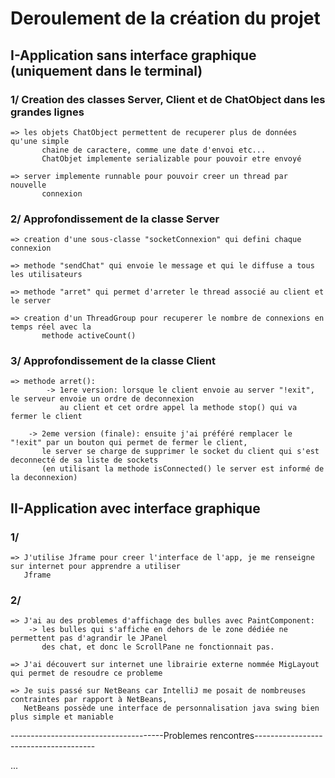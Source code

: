 # Deroulement de la création du projet



## I-Application sans interface graphique (uniquement dans le terminal)

### 1/ Creation des classes Server, Client et de ChatObject dans les grandes lignes
   
	=> les objets ChatObject permettent de recuperer plus de données qu'une simple
       	   chaine de caractere, comme une date d'envoi etc...
           ChatObjet implemente serializable pour pouvoir etre envoyé

	=> server implemente runnable pour pouvoir creer un thread par nouvelle
           connexion


### 2/ Approfondissement de la classe Server

	=> creation d'une sous-classe "socketConnexion" qui defini chaque connexion

	=> methode "sendChat" qui envoie le message et qui le diffuse a tous les utilisateurs

	=> methode "arret" qui permet d'arreter le thread associé au client et le server

	=> creation d'un ThreadGroup pour recuperer le nombre de connexions en temps réel avec la
           methode activeCount()

### 3/ Approfondissement de la classe Client
	
	=> methode arret():
            -> 1ere version: lorsque le client envoie au server "!exit", le serveur envoie un ordre de deconnexion
               au client et cet ordre appel la methode stop() qui va fermer le client
	       
	    -> 2eme version (finale): ensuite j'ai préféré remplacer le "!exit" par un bouton qui permet de fermer le client,
	       le server se charge de supprimer le socket du client qui s'est deconnecté de sa liste de sockets
	       (en utilisant la methode isConnected() le server est informé de la deconnexion)


## II-Application avec interface graphique

### 1/
	=> J'utilise Jframe pour creer l'interface de l'app, je me renseigne sur internet pour apprendre a utiliser
   	   Jframe


### 2/
	=> J'ai au des problemes d'affichage des bulles avec PaintComponent:
		-> les bulles qui s'affiche en dehors de le zone dédiée ne permettent pas d'agrandir le JPanel
	  	   des chat, et donc le ScrollPane ne fonctionnait pas.

	=> J'ai découvert sur internet une librairie externe nommée MigLayout qui permet de resoudre ce probleme

	=> Je suis passé sur NetBeans car IntelliJ me posait de nombreuses contraintes par rapport à NetBeans,
	   NetBeans possède une interface de personnalisation java swing bien plus simple et maniable


--------------------------------------Problemes rencontres--------------------------------------

...
   

